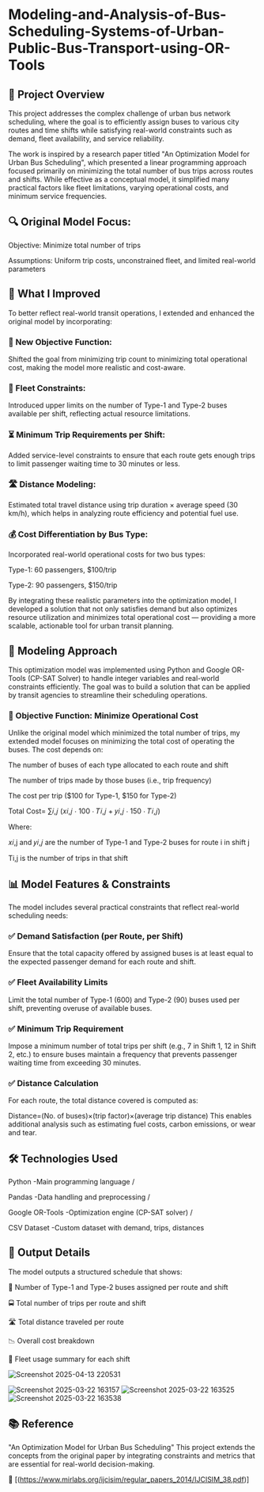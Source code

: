 # Modeling-and-Analysis-of-Bus-Scheduling-Systems-of-Urban-Public-Bus-Transport-using-OR-Tools
## 🧠 Project Overview
This project addresses the complex challenge of urban bus network scheduling, where the goal is to efficiently assign buses to various city routes and time shifts while satisfying real-world constraints such as demand, fleet availability, and service reliability.

The work is inspired by a research paper titled "An Optimization Model for Urban Bus Scheduling", which presented a linear programming approach focused primarily on minimizing the total number of bus trips across routes and shifts. While effective as a conceptual model, it simplified many practical factors like fleet limitations, varying operational costs, and minimum service frequencies.

## 🔍 Original Model Focus:
Objective: Minimize total number of trips

Assumptions: Uniform trip costs, unconstrained fleet, and limited real-world parameters

## 🚀 What I Improved
To better reflect real-world transit operations, I extended and enhanced the original model by incorporating:

### 🎯 New Objective Function:
Shifted the goal from minimizing trip count to minimizing total operational cost, making the model more realistic and cost-aware.

### 🚌 Fleet Constraints:
Introduced upper limits on the number of Type-1 and Type-2 buses available per shift, reflecting actual resource limitations.

### ⏳ Minimum Trip Requirements per Shift:
Added service-level constraints to ensure that each route gets enough trips to limit passenger waiting time to 30 minutes or less.

### 🛣️ Distance Modeling:
Estimated total travel distance using trip duration × average speed (30 km/h), which helps in analyzing route efficiency and potential fuel use.

### 💰 Cost Differentiation by Bus Type:
Incorporated real-world operational costs for two bus types:

Type-1: 60 passengers, $100/trip

Type-2: 90 passengers, $150/trip

By integrating these realistic parameters into the optimization model, I developed a solution that not only satisfies demand but also optimizes resource utilization and minimizes total operational cost — providing a more scalable, actionable tool for urban transit planning.

## 🧩 Modeling Approach
This optimization model was implemented using Python and Google OR-Tools (CP-SAT Solver) to handle integer variables and real-world constraints efficiently. The goal was to build a solution that can be applied by transit agencies to streamline their scheduling operations.

### 🎯 Objective Function: Minimize Operational Cost
Unlike the original model which minimized the total number of trips, my extended model focuses on minimizing the total cost of operating the buses.
The cost depends on:

The number of buses of each type allocated to each route and shift

The number of trips made by those buses (i.e., trip frequency)

The cost per trip ($100 for Type-1, $150 for Type-2)

Total Cost= ∑𝑖,𝑗 (𝑥𝑖,𝑗 ⋅ 100 ⋅ 𝑇𝑖,𝑗 + 𝑦𝑖,𝑗 ⋅ 150 ⋅ 𝑇𝑖,𝑗)

Where:

𝑥𝑖,j and 𝑦𝑖,𝑗  are the number of Type-1 and Type-2 buses for route i in shift j

Ti,j  is the number of trips in that shift

## 📊 Model Features & Constraints
The model includes several practical constraints that reflect real-world scheduling needs:

### ✅ Demand Satisfaction (per Route, per Shift)
Ensure that the total capacity offered by assigned buses is at least equal to the expected passenger demand for each route and shift.

### ✅ Fleet Availability Limits
Limit the total number of Type-1 (600) and Type-2 (90) buses used per shift, preventing overuse of available buses.

### ✅ Minimum Trip Requirement
Impose a minimum number of total trips per shift (e.g., 7 in Shift 1, 12 in Shift 2, etc.) to ensure buses maintain a frequency that prevents passenger waiting time from exceeding 30 minutes.

### ✅ Distance Calculation
For each route, the total distance covered is computed as:

Distance=(No. of buses)×(trip factor)×(average trip distance)
This enables additional analysis such as estimating fuel costs, carbon emissions, or wear and tear.

## 🛠️ Technologies Used

Python	          -Main programming language / 

Pandas	          -Data handling and preprocessing / 

Google OR-Tools	  -Optimization engine (CP-SAT solver) / 

CSV Dataset	      -Custom dataset with demand, trips, distances

## 📁 Output Details
The model outputs a structured schedule that shows:

🔢 Number of Type-1 and Type-2 buses assigned per route and shift

🚍 Total number of trips per route and shift

🛣️ Total distance traveled per route

📉 Overall cost breakdown

📆 Fleet usage summary for each shift

![Screenshot 2025-04-13 220531](https://github.com/user-attachments/assets/857c6620-705a-4952-a71f-0bb2b6c1c8ec)

![Screenshot 2025-03-22 163157](https://github.com/user-attachments/assets/cc6b109e-4d83-4d14-a168-095c14047244)
![Screenshot 2025-03-22 163525](https://github.com/user-attachments/assets/cd9d7b97-57d6-49ec-8a7d-0ee84a411a2b)
![Screenshot 2025-03-22 163538](https://github.com/user-attachments/assets/4657b07d-9128-4989-9caf-bebde39f0e56)



## 📚 Reference
"An Optimization Model for Urban Bus Scheduling"
This project extends the concepts from the original paper by integrating constraints and metrics that are essential for real-world decision-making.

📄 [(https://www.mirlabs.org/ijcisim/regular_papers_2014/IJCISIM_38.pdf)]

